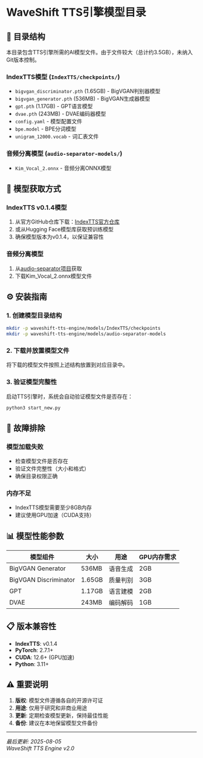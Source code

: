 # WaveShift TTS引擎模型目录

## 📁 目录结构

本目录包含TTS引擎所需的AI模型文件。由于文件较大（总计约3.5GB），未纳入Git版本控制。

### IndexTTS模型 (`IndexTTS/checkpoints/`)
- `bigvgan_discriminator.pth` (1.65GB) - BigVGAN判别器模型
- `bigvgan_generator.pth` (536MB) - BigVGAN生成器模型  
- `gpt.pth` (1.17GB) - GPT语言模型
- `dvae.pth` (243MB) - DVAE编码器模型
- `config.yaml` - 模型配置文件
- `bpe.model` - BPE分词模型
- `unigram_12000.vocab` - 词汇表文件

### 音频分离模型 (`audio-separator-models/`)
- `Kim_Vocal_2.onnx` - 音频分离ONNX模型

## 🚀 模型获取方式

### IndexTTS v0.1.4模型
1. 从官方GitHub仓库下载：[IndexTTS官方仓库](https://github.com/IndexTeam/IndexTTS)
2. 或从Hugging Face模型库获取预训练模型
3. 确保模型版本为v0.1.4，以保证兼容性

### 音频分离模型
1. 从[audio-separator项目](https://github.com/karaokenerds/python-audio-separator)获取
2. 下载Kim_Vocal_2.onnx模型文件

## ⚙️ 安装指南

### 1. 创建模型目录结构
```bash
mkdir -p waveshift-tts-engine/models/IndexTTS/checkpoints
mkdir -p waveshift-tts-engine/models/audio-separator-models
```

### 2. 下载并放置模型文件
将下载的模型文件按照上述结构放置到对应目录中。

### 3. 验证模型完整性
启动TTS引擎时，系统会自动验证模型文件是否存在：
```bash
python3 start_new.py
```

## 🔧 故障排除

### 模型加载失败
- 检查模型文件是否存在
- 验证文件完整性（大小和格式）
- 确保目录权限正确

### 内存不足
- IndexTTS模型需要至少8GB内存
- 建议使用GPU加速（CUDA支持）

## 📊 模型性能参数

| 模型组件 | 大小 | 用途 | GPU内存需求 |
|---------|------|------|------------|
| BigVGAN Generator | 536MB | 语音生成 | 2GB |
| BigVGAN Discriminator | 1.65GB | 质量判别 | 3GB |
| GPT | 1.17GB | 语言建模 | 2GB |
| DVAE | 243MB | 编码解码 | 1GB |

## 📋 版本兼容性

- **IndexTTS**: v0.1.4
- **PyTorch**: 2.7.1+
- **CUDA**: 12.6+ (GPU加速)
- **Python**: 3.11+

## ⚠️ 重要说明

1. **版权**: 模型文件遵循各自的开源许可证
2. **用途**: 仅用于研究和非商业用途
3. **更新**: 定期检查模型更新，保持最佳性能
4. **备份**: 建议在本地保留模型文件备份

---

*最后更新: 2025-08-05*  
*WaveShift TTS Engine v2.0*